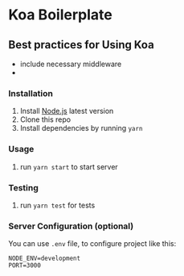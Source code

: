 # Koa Boilerplate

## Best practices for Using Koa

- include necessary middleware
-

### Installation

1. Install [Node.js](https://nodejs.org/en/download/package-manager/) latest version
2. Clone this repo
3. Install dependencies by running `yarn`

### Usage

1. run `yarn start` to start server

### Testing

1. run `yarn test` for tests

### Server Configuration (optional)

You can use `.env` file, to configure project like this:

```
NODE_ENV=development
PORT=3000
```
